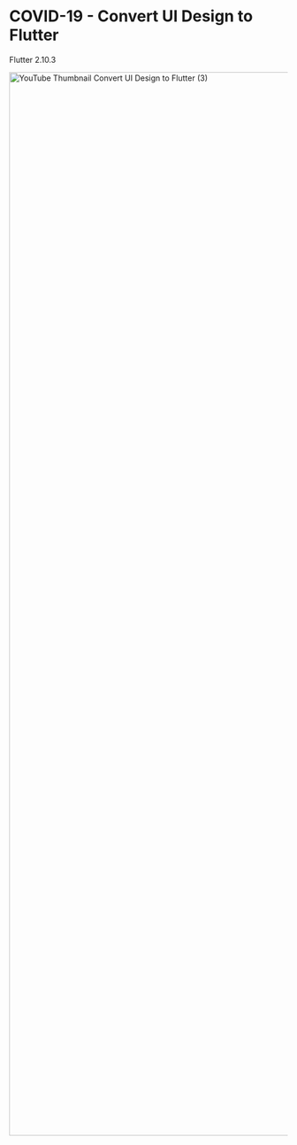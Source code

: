 # COVID-19 - Convert UI Design to Flutter

Flutter 2.10.3

<img width="1920" alt="YouTube Thumbnail Convert UI Design to Flutter (3)" src="https://user-images.githubusercontent.com/59822692/162564259-20acf641-9e06-4b25-ac15-adaffd404f6e.png">
